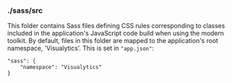 ### ./sass/src

This folder contains Sass files defining CSS rules corresponding to classes
included in the application's JavaScript code build when using the modern toolkit.
By default, files in this folder are mapped to the application's root namespace, 'Visualytics'.
This is set in `"app.json"`:

    "sass": {
        "namespace": "Visualytics"
    }